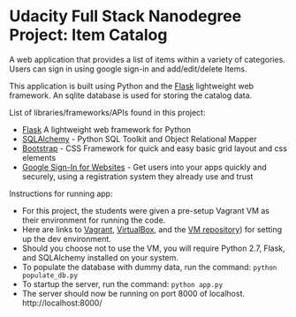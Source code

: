 # Udacity Full Stack Nanodegree Project: Item Catalog

A web application that provides a list of items within a variety of categories. Users can sign in using google sign-in and add/edit/delete Items.

This application is built using Python and the [Flask](http://flask.pocoo.org/) lightweight web framework. An sqlite database is used for storing the catalog data.

List of libraries/frameworks/APIs found in this project:
* [Flask](http://flask.pocoo.org/) A lightweight web framework for Python
* [SQLAlchemy](www.sqlalchemy.org) - Python SQL Toolkit and Object Relational Mapper
* [Bootstrap](http://getbootstrap.com/) - CSS Framework for quick and easy basic grid layout and css elements
* [Google Sign-In for Websites](https://developers.google.com/identity/sign-in/web/sign-in) - Get users into your apps quickly and securely, using a registration system they already use and trust


Instructions for running app:  
* For this project, the students were given a pre-setup Vagrant VM as their environment for running the code.  
* Here are links to [Vagrant](http://vagrantup.com/), [VirtualBox](https://www.virtualbox.org/), and the [VM repository](http://github.com/udacity/fullstack-nanodegree-vm)) for setting up the dev environment.  
* Should you choose not to use the VM, you will require Python 2.7, Flask, and SQLAlchemy installed on your system.
* To populate the database with dummy data, run the command: `python populate_db.py`
* To startup the server, run the command: `python app.py`
* The server should now be running on port 8000 of localhost. http://localhost:8000/
